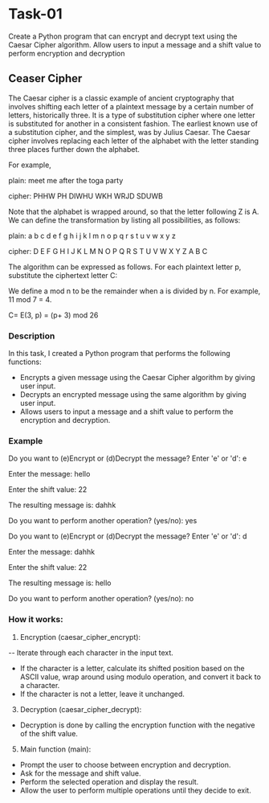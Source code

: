 # Task-01
Create a Python program that can encrypt and decrypt text using the Caesar Cipher algorithm. Allow users to input a message and a shift value to perform encryption and decryption

## Ceaser Cipher
The Caesar cipher is a classic example of ancient cryptography that involves shifting each letter of a plaintext message by a certain number of letters, historically three.  It is a type of substitution cipher where one letter is substituted for another in a consistent fashion. The earliest known use of a substitution cipher, and the simplest, was by Julius Caesar. The Caesar cipher involves replacing each letter of the alphabet with the letter standing three places further down the alphabet.

For example,

plain: meet me after the toga party

cipher: PHHW PH DIWHU WKH WRJD SDUWB

Note that the alphabet is wrapped around, so that the letter following Z is A. We can define the transformation by listing all possibilities, as follows:

plain: a b c d e f g h i j k l m n o p q r s t u v w x y z

cipher: D E F G H I J K L M N O P Q R S T U V W X Y Z A B C

The algorithm can be expressed as follows. For each plaintext letter p, substitute the ciphertext letter C:

We define a mod n to be the remainder when a is divided by n. For example, 11 mod 7 = 4.

C= E(3, p) = (p+ 3) mod 26

### Description
In this task, I created a Python program that performs the following functions:

- Encrypts a given message using the Caesar Cipher algorithm by giving user input.
- Decrypts an encrypted message using the same algorithm by giving user input.
- Allows users to input a message and a shift value to perform the encryption and decryption.

### Example
Do you want to (e)Encrypt or (d)Decrypt the message? Enter 'e' or 'd': e

Enter the message: hello

Enter the shift value: 22

The resulting message is: dahhk

Do you want to perform another operation? (yes/no): yes

Do you want to (e)Encrypt or (d)Decrypt the message? Enter 'e' or 'd': d

Enter the message: dahhk

Enter the shift value: 22

The resulting message is: hello

Do you want to perform another operation? (yes/no): no


### How it works:
1. Encryption (caesar_cipher_encrypt):
   
-- Iterate through each character in the input text.
- If the character is a letter, calculate its shifted position based on the ASCII value, wrap around using modulo operation, and convert it back to a character.
- If the character is not a letter, leave it unchanged.

3. Decryption (caesar_cipher_decrypt):
- Decryption is done by calling the encryption function with the negative of the shift value.

5. Main function (main):
- Prompt the user to choose between encryption and decryption.
- Ask for the message and shift value.
- Perform the selected operation and display the result.
- Allow the user to perform multiple operations until they decide to exit.
